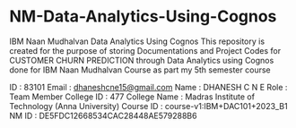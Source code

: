 # NM-Data-Analytics-Using-Cognos
IBM Naan Mudhalvan Data Analytics Using Cognos
This repository is created for the purpose of storing Documentations and Project Codes for
CUSTOMER CHURN PREDICTION
through Data Analytics using Cognos
done for IBM Naan Mudhalvan Course as part my 5th semester course

ID : 83101
Email : dhaneshcne15@gmail.com
Name : DHANESH	C N E
Role : Team Member
College ID : 477
College Name : Madras Institute of Technology (Anna University)
Course ID : course-v1:IBM+DAC101+2023_B1	
NM ID : DE5FDC12668534CAC28448AE579288B6			

